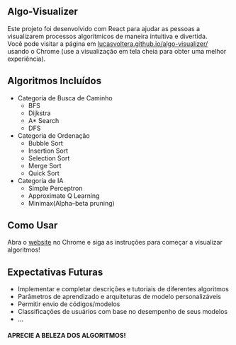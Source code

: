 ## Algo-Visualizer

Este projeto foi desenvolvido com React para ajudar as pessoas a visualizarem processos algorítmicos de maneira intuitiva e divertida. <br/>
Você pode visitar a página em <a href="https://lucasvoltera.github.io/algo-visualizer/">lucasvoltera.github.io/algo-visualizer/</a> usando o Chrome (use a visualização em tela cheia para obter uma melhor experiência). 


## Algoritmos Incluídos

- Categoria de Busca de Caminho
  - BFS
  - Dijkstra
  - A* Search
  - DFS
- Categoria de Ordenação
  - Bubble Sort
  - Insertion Sort
  - Selection Sort
  - Merge Sort
  - Quick Sort
- Categoria de IA
  - Simple Perceptron
  - Approximate Q Learning
  - Minimax(Alpha–beta pruning)

## Como Usar

Abra o <a href="https://lucasvoltera.github.io/algo-visualizer/">website</a> no Chrome e siga as instruções para começar a visualizar algoritmos!


## Expectativas Futuras
- Implementar e completar descrições e tutoriais de diferentes algoritmos
- Parâmetros de aprendizado e arquiteturas de modelo personalizáveis
- Permitir envio de códigos/modelos
- Classificações de usuários com base no desempenho de seus modelos
- ...

#### APRECIE A BELEZA DOS ALGORITMOS!
